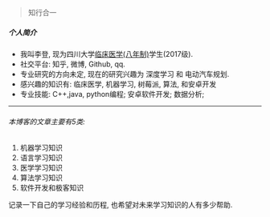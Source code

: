 > 知行合一
  
##### 个人简介
* 我叫李登, 现为四川大学[临床医学(八年制)](http://zs.scu.edu.cn/info/1059/1338.htm)学生(2017级).
* 社交平台: 知乎, 微博, Github, qq.
* 专业研究的方向未定, 现在的研究兴趣为 深度学习 和 电动汽车规划.
* 感兴趣的知识有: 临床医学, 机器学习, 树莓派, 算法, 和安卓开发
* 专业技能: C++,java, python编程; 安卓软件开发; 数据分析;
---
###### 本博客的文章主要有5类:
1. 机器学习知识
2. 语言学习知识
3. 医学学习知识
4. 算法学习知识
5. 软件开发和极客知识

记录一下自己的学习经验和历程, 也希望对未来学习知识的人有多少帮助.